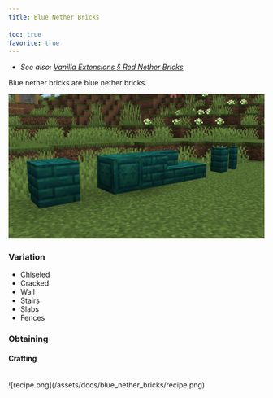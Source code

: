 ```yaml
---
title: Blue Nether Bricks

toc: true
favorite: true
---
```


- *See also: [Vanilla Extensions § Red Nether Bricks](/Vanilla_Extensions#red-nether-bricks)*

Blue nether bricks are blue nether bricks.

<img style="width: 700px;" src="/assets/docs/blue_nether_bricks/showcase.png">

### Variation
- Chiseled
- Cracked
- Wall
- Stairs
- Slabs
- Fences

### Obtaining
#### Crafting
<br style="line-height: 1px;">
![recipe.png](/assets/docs/blue_nether_bricks/recipe.png)
